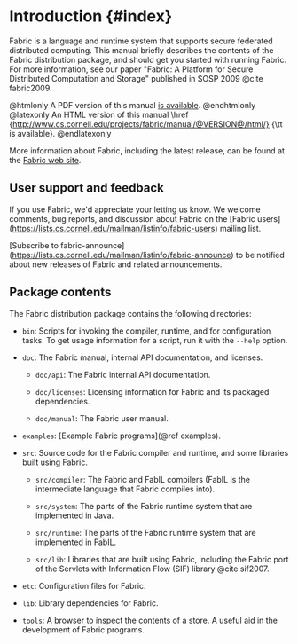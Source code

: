 Introduction {#index}
============
Fabric is a language and runtime system that supports secure federated
distributed computing. This manual briefly describes the contents of the
Fabric distribution package, and should get you started with running
Fabric.
For more information, see our paper "Fabric: A Platform for Secure
Distributed Computation and Storage" published in SOSP 2009
@cite fabric2009.

@htmlonly
A PDF version of this manual <a href="../manual.pdf">is available</a>.
@endhtmlonly
@latexonly
An HTML version of this manual
\href
  {http://www.cs.cornell.edu/projects/fabric/manual/@VERSION@/html/}
  {\tt is available}.
@endlatexonly

More information about Fabric, including the latest release, can be found at
the [Fabric web site](http://www.cs.cornell.edu/projects/fabric/).


User support and feedback
-------------------------
If you use Fabric, we'd appreciate your letting us know. We welcome comments,
bug reports, and discussion about Fabric on the [Fabric users]
(https://lists.cs.cornell.edu/mailman/listinfo/fabric-users) mailing list.

[Subscribe to fabric-announce]
(https://lists.cs.cornell.edu/mailman/listinfo/fabric-announce) to be notified
about new releases of Fabric and related announcements.


Package contents
----------------
The Fabric distribution package contains the following directories:

  - `bin`:
      Scripts for invoking the compiler, runtime, and for configuration
      tasks. To get usage information for a script, run it with the
      `--help` option.

  - `doc`:
      The Fabric manual, internal API documentation, and licenses.

      - `doc/api`:
	  The Fabric internal API documentation.

      - `doc/licenses`:
	  Licensing information for Fabric and its packaged
	  dependencies.

      - `doc/manual`:
	  The Fabric user manual.

  - `examples`:
      [Example Fabric programs](@ref examples).

  - `src`:
      Source code for the Fabric compiler and runtime, and some
      libraries built using Fabric.

      - `src/compiler`:
	  The Fabric and FabIL compilers (FabIL is the intermediate
	  language that Fabric compiles into).

      - `src/system`:
	  The parts of the Fabric runtime system that are implemented in
	  Java.

      - `src/runtime`:
	  The parts of the Fabric runtime system that are implemented in
	  FabIL.

      - `src/lib`:
	  Libraries that are built using Fabric, including the Fabric
	  port of the Servlets with Information Flow (SIF) library
	  @cite sif2007.

  - `etc`:
      Configuration files for Fabric.

  - `lib`:
      Library dependencies for Fabric.

  - `tools`:
      A browser to inspect the contents of a store. A useful aid in the
      development of Fabric programs.
